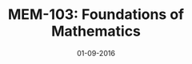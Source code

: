 ---
collection: teaching
title: "MEM-103: Foundations of Mathematics"
type: "Undergraduate Teaching Assistant"
venue: "University of Crete"
date: 01-09-2016
location: "Heraklion, Greece"
paperurl: http://www.math.uoc.gr/en/courses.html
---